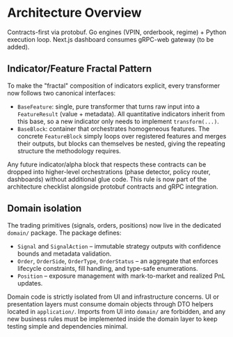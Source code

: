 # Architecture Overview
Contracts-first via protobuf. Go engines (VPIN, orderbook, regime) + Python execution loop.
Next.js dashboard consumes gRPC-web gateway (to be added).

## Indicator/Feature Fractal Pattern

To make the "fractal" composition of indicators explicit, every transformer now
follows two canonical interfaces:

- `BaseFeature`: single, pure transformer that turns raw input into a
  `FeatureResult` (value + metadata). All quantitative indicators inherit from
  this base, so a new indicator only needs to implement `transform(...)`.
- `BaseBlock`: container that orchestrates homogeneous features. The concrete
  `FeatureBlock` simply loops over registered features and merges their outputs,
  but blocks can themselves be nested, giving the repeating structure the
  methodology requires.

Any future indicator/alpha block that respects these contracts can be dropped
into higher-level orchestrations (phase detector, policy router, dashboards)
without additional glue code. This rule is now part of the architecture
checklist alongside protobuf contracts and gRPC integration.

## Domain isolation

The trading primitives (signals, orders, positions) now live in the dedicated
`domain/` package. The package defines:

- `Signal` and `SignalAction` – immutable strategy outputs with confidence
  bounds and metadata validation.
- `Order`, `OrderSide`, `OrderType`, `OrderStatus` – an aggregate that enforces
  lifecycle constraints, fill handling, and type-safe enumerations.
- `Position` – exposure management with mark-to-market and realized PnL
  updates.

Domain code is strictly isolated from UI and infrastructure concerns. UI or
presentation layers must consume domain objects through DTO helpers located in
`application/`. Imports from UI into `domain/` are forbidden, and any new
business rules must be implemented inside the domain layer to keep testing
simple and dependencies minimal.
